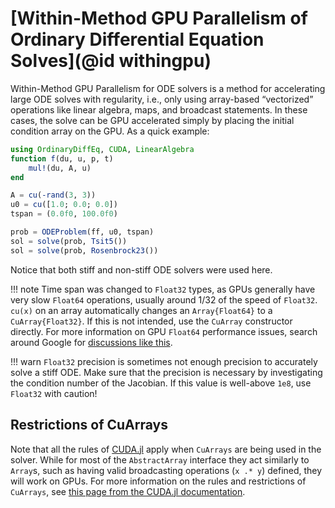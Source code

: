 # [Within-Method GPU Parallelism of Ordinary Differential Equation Solves](@id withingpu)

Within-Method GPU Parallelism for ODE solvers is a method for accelerating large ODE
solves with regularity, i.e., only using array-based “vectorized” operations like
linear algebra, maps, and broadcast statements. In these cases, the solve can be GPU
accelerated simply by placing the initial condition array on the GPU. As a quick example:

```julia
using OrdinaryDiffEq, CUDA, LinearAlgebra
function f(du, u, p, t)
    mul!(du, A, u)
end

A = cu(-rand(3, 3))
u0 = cu([1.0; 0.0; 0.0])
tspan = (0.0f0, 100.0f0)

prob = ODEProblem(ff, u0, tspan)
sol = solve(prob, Tsit5())
sol = solve(prob, Rosenbrock23())
```

Notice that both stiff and non-stiff ODE solvers were used here.

!!! note
    Time span was changed to `Float32` types, as GPUs generally have very slow `Float64`
    operations, usually around 1/32 of the speed of `Float32`. `cu(x)` on an array
    automatically changes an `Array{Float64}` to a `CuArray{Float32}`. If this is not
    intended, use the `CuArray` constructor directly. For more information on GPU
    `Float64` performance issues, search around Google for
    [discussions like this](https://www.techpowerup.com/forums/threads/nerfed-fp64-performance-in-consumer-gpu-cards.272732/).

!!! warn
    `Float32` precision is sometimes not enough precision to accurately solve a
    stiff ODE. Make sure that the precision is necessary by investigating the condition
    number of the Jacobian. If this value is well-above `1e8`, use `Float32` with caution!

## Restrictions of CuArrays

Note that all the rules of [CUDA.jl](https://cuda.juliagpu.org/stable/) apply when
`CuArrays` are being used in the solver. While for most of the `AbstractArray` interface
they act similarly to `Array`s, such as having valid broadcasting operations (`x .* y`)
defined, they will work on GPUs. For more information on the rules and restrictions of
`CuArrays`, see
[this page from the CUDA.jl documentation](https://cuda.juliagpu.org/stable/usage/array/).
